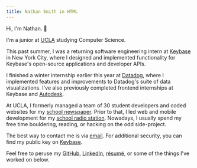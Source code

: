 ```yaml
---
title: Nathan Smith in HTML
---
```


Hi, I'm Nathan. 👋

I'm a junior at [UCLA](http://www.ucla.edu) studying Computer Science.

This past summer, I was a returning software engineering intern at [Keybase](https://keybase.io) in New York City, where I designed and implemented functionality for Keybase's open-source applications and developer APIs.

I finished a winter internship earlier this year at [Datadog](https://www.datadoghq.com), where I implemented features and improvements to Datadog's suite of data visualizations. I've also previously completed frontend internships at Keybase and [Autodesk](https://www.autodesk.com).

At UCLA, I formerly managed a team of 30 student developers and coded websites for my
[school newspaper](https://dailybruin.com). Prior to that, I led web and mobile development for my [school radio station](https://uclaradio.com). Nowadays, I usually spend my free time bouldering, reading, or hacking on the odd side-project.

The best way to contact me is via [email](mailto:nathan.smith@ucla.edu). For additional security, you can find my public key on [Keybase](https://keybase.io/nathunsmitty).

Feel free to peruse my
[GitHub](https://github.com/nathunsmitty), [LinkedIn](https://www.linkedin.com/in/nathanmatthewsmith/), [résumé](/resume.pdf), or some of the things I've worked on below.
